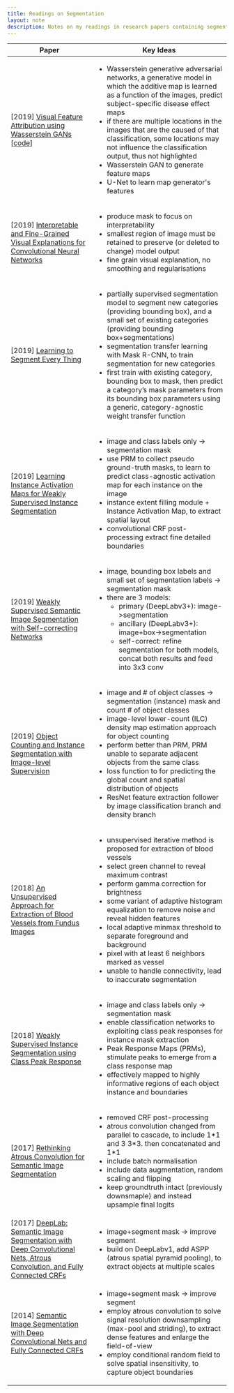```yaml
---
title: Readings on Segmentation
layout: note
description: Notes on my readings in research papers containing segmentation and mask generation
---
```


<table>
<thead><th>Paper</th><th>Key Ideas</th></thead>
<tbody>

<tr>
  <td>[2019]
  <a href="http://openaccess.thecvf.com/content_cvpr_2018/html/Baumgartner_Visual_Feature_Attribution_CVPR_2018_paper.html">
    Visual Feature Attribution using Wasserstein GANs
  </a>
  [<a href="https://github.com/baumgach/vagan-code">code</a>]
  </td>
  <td>
    <ul>
        <li>Wasserstein generative adversarial networks, a generative model in which the additive map is learned as a function of the images, predict subject-specific disease effect maps</li>
        <li>if there are multiple locations in the images that are the caused of that classification, some locations may not influence the classification output, thus not highlighted</li>
        <li>Wasserstein GAN to generate feature maps</li>
        <li>U-Net to learn map generator's features</li>
    </ul>
  </td>
</tr>

<tr>
  <td>[2019]
  <a href="http://openaccess.thecvf.com/content_CVPR_2019/html/Wagner_Interpretable_and_Fine-Grained_Visual_Explanations_for_Convolutional_Neural_Networks_CVPR_2019_paper.html">
    Interpretable and Fine-Grained Visual Explanations for Convolutional Neural Networks
  </a></td>
  <td>
    <ul>
        <li>produce mask to focus on interpretability</li>
        <li>smallest region of image must be retained to preserve (or deleted to change) model output</li>
        <li>fine grain visual explanation, no smoothing and regularisations</li>
    </ul>
  </td>
</tr>

<tr>
  <td>[2019]
  <a href="http://openaccess.thecvf.com/content_cvpr_2018/html/Hu_Learning_to_Segment_CVPR_2018_paper.html">
    Learning to Segment Every Thing
  </a></td>
  <td>
    <ul>
        <li>partially supervised segmentation model to segment new categories (providing bounding box), and a small set of existing categories (providing bounding box+segmentations)</li>
        <li>segmentation transfer learning with Mask R-CNN, to train segmentation for new categories</li>
        <li>first train with existing category, bounding box to mask, then predict a category’s mask parameters from its bounding box parameters using a generic, category-agnostic weight transfer function</li>
    </ul>
  </td>
</tr>

<tr>
  <td>[2019]
  <a href="http://openaccess.thecvf.com/content_CVPR_2019/html/Zhu_Learning_Instance_Activation_Maps_for_Weakly_Supervised_Instance_Segmentation_CVPR_2019_paper.html">
    Learning Instance Activation Maps for Weakly Supervised Instance Segmentation
  </a></td>
  <td>
    <ul>
        <li>image and class labels only -> segmentation mask</li>
        <li>use PRM to collect pseudo ground-truth masks, to learn to predict class-agnostic activation map for each instance on the image</li>
        <li>instance extent filling module + Instance Activation Map, to extract spatial layout</li>
        <li>convolutional CRF post-processing extract fine detailed boundaries</li>
    </ul>
  </td>
</tr>


<tr>
  <td>[2019]
  <a href="https://arxiv.org/abs/1811.07073">
    Weakly Supervised Semantic Image Segmentation with Self-correcting Networks
  </a></td>
  <td>
    <ul>
        <li>image, bounding box labels and small set of segmentation labels -> segmentation mask</li>
        <li>
            there are 3 models:
            <ul>
            <li>primary (DeepLabv3+): image->segmentation</li>
            <li>ancillary (DeepLabv3+): image+box->segmentation</li>
            <li>self-correct: refine segmentation for both models, concat both results and feed into 3x3 conv</li>
            </ul>
        </li>
    </ul>
  </td>
</tr>

<tr>
  <td>[2019]
  <a href="http://openaccess.thecvf.com/content_CVPR_2019/html/Cholakkal_Object_Counting_and_Instance_Segmentation_With_Image-Level_Supervision_CVPR_2019_paper.html">
    Object Counting and Instance Segmentation with Image-level Supervision
  </a></td>
  <td>
    <ul>
        <li>image and # of object classes -> segmentation (instance) mask and count # of object classes</li>
        <li>image-level lower-count (ILC) density map estimation approach for object counting</li>
        <li>perform better than PRM, PRM unable to separate adjacent objects from the same class</li>
        <li>loss function to for predicting the global count and spatial distribution of objects</li>
        <li>ResNet feature extraction follower by image classification branch and density branch</li>
    </ul>
  </td>
</tr>

<tr>
  <td>[2018]
  <a href="https://link.springer.com/article/10.1007/s10278-018-0059-x">
    An Unsupervised Approach for Extraction of Blood Vessels from Fundus Images
  </a></td>
  <td>
    <ul>
        <li>unsupervised iterative method is proposed for extraction of blood vessels</li>
        <li>select green channel to reveal maximum contrast</li>
        <li>perform gamma correction for brightness</li>
        <li>some variant of adaptive histogram equalization to remove noise and reveal hidden features</li>
        <li>local adaptive minmax threshold to separate foreground and background</li>
        <li>pixel with at least 6 neighbors marked as vessel</li>
        <li>unable to handle connectivity, lead to inaccurate segmentation</li>
    </ul>
  </td>
</tr>

<tr>
  <td>[2018]
  <a href="http://openaccess.thecvf.com/content_cvpr_2018/html/Zhou_Weakly_Supervised_Instance_CVPR_2018_paper.html">
    Weakly Supervised Instance Segmentation using Class Peak Response
  </a></td>
  <td>
    <ul>
        <li>image and class labels only -> segmentation mask</li>
        <li>enable classification networks to exploiting class peak responses for instance mask extraction</li>
        <li>Peak Response Maps (PRMs), stimulate peaks to emerge from a class response map</li>
        <li>effectively mapped to highly informative regions of each object instance and boundaries</li>
    </ul>
  </td>
</tr>

<tr>
  <td>[2017]
  <a href="https://arxiv.org/abs/1706.05587">
    Rethinking Atrous Convolution for Semantic Image Segmentation
  </a></td>
  <td>
    <ul>
        <li>removed CRF post-processing</li>
        <li>atrous convolution changed from parallel to cascade, to include 1*1 and 3 3*3. then concatenated and 1*1</li>
        <li>include batch normalisation</li>
        <li>include data augmentation, random scaling and flipping</li>
        <li>keep groundtruth intact (previously downsmaple) and instead upsample final logits</li>
    </ul>
  </td>
</tr>

<tr>
  <td>[2017]
  <a href="https://ieeexplore.ieee.org/abstract/document/7913730/">
    DeepLab: Semantic Image Segmentation with Deep Convolutional Nets, Atrous Convolution, and Fully Connected CRFs
  </a></td>
  <td>
    <ul>
        <li>image+segment mask -> improve segment</li>
        <li>build on DeepLabv1, add ASPP (atrous spatial pyramid pooling), to extract objects at multiple scales</li>
    </ul>
  </td>
</tr>

<tr>
  <td>[2014]
  <a href="https://arxiv.org/abs/1412.7062">
    Semantic Image Segmentation with Deep Convolutional Nets and Fully Connected CRFs
  </a></td>
  <td>
    <ul>
        <li>image+segment mask -> improve segment</li>
        <li>employ atrous convolution to solve signal resolution downsampling (max-pool and striding), to extract dense features and enlarge the field-of-view</li>
        <li>employ conditional random field to solve spatial insensitivity, to capture object boundaries</li>
    </ul>
  </td>
</tr>

</tbody>
</table>





